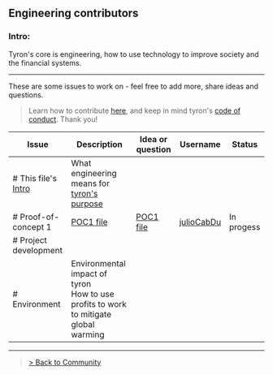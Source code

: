 ## Engineering contributors
### Intro:
Tyron's core is engineering, how to use technology to improve society and the financial systems.

---
These are some issues to work on - feel free to add more, share ideas and questions.

> Learn how to contribute [here](https://github.com/tyronNetwork/tyron/blob/master/CONTRIBUTING.md), and keep in mind tyron's [code of conduct](https://github.com/tyronNetwork/tyron/blob/master/CODE_OF_CONDUCT.md). Thank you!

| Issue | Description | Idea or question | Username | Status |
|---|---|---|---|---|
|# This file's [Intro](#intro) | What engineering means for [tyron's purpose](https://www.tyron.network/#the-purpose-of-tyron)|
|# Proof-of-concept 1 | [POC1 file](https://github.com/tyronNetwork/tyron/blob/master/engineering/POCs/POC1.md) | [POC1 file](https://github.com/tyronNetwork/tyron/blob/master/engineering/POCs/POC1.md) | [julioCabDu](https://github.com/julioCabDu/) |In progess|
|# Project development |
|# Environment |Environmental impact of tyron <br/> How to use profits to work to mitigate global warming | 

---

> <a href="/community"> > Back to Community </a>
